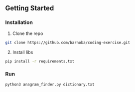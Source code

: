 ## Getting Started

### Installation

1. Clone the repo
```sh
git clone https://github.com/barnoba/coding-exercise.git
```
2. Install libs
```sh
pip install -r requirements.txt
```
### Run
```sh
python3 anagram_finder.py dictionary.txt
```

